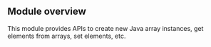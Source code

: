## Module overview

This module provides APIs to create new Java array instances, get elements from arrays, set elements, etc. 